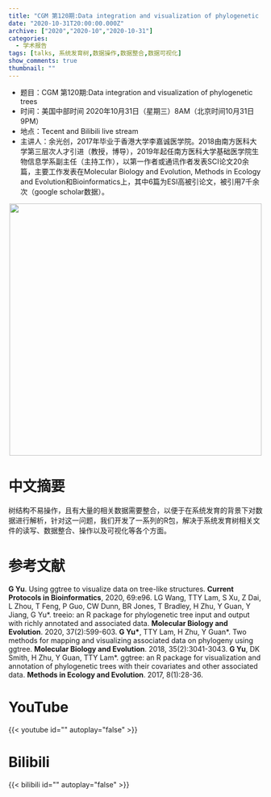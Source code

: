 ```yaml
---
title: "CGM 第120期:Data integration and visualization of phylogenetic trees"
date: "2020-10-31T20:00:00.000Z"
archive: ["2020","2020-10","2020-10-31"]
categories:
  - 学术报告
tags: [talks, 系统发育树,数据操作,数据整合,数据可视化]
show_comments: true
thumbnail: ""
---
```


- 题目：CGM 第120期:Data integration and visualization of phylogenetic trees
- 时间：美国中部时间 2020年10月31日（星期三）8AM（北京时间10月31日 9PM）
- 地点：Tecent and Bilibili live stream
- 主讲人：余光创，2017年毕业于香港大学李嘉诚医学院。2018由南方医科大学第三层次人才引进（教授，博导），2019年起任南方医科大学基础医学院生物信息学系副主任（主持工作），以第一作者或通讯作者发表SCI论文20余篇，主要工作发表在Molecular Biology and Evolution, Methods in Ecology and Evolution和Bioinformatics上，其中6篇为ESI高被引论文，被引用7千余次（google scholar数据）。

<div align="center">
<img src="https://i.loli.net/2020/10/29/fvt8apdiuQJ5Byh.jpg" height=500>
</div>

# 中文摘要

树结构不易操作，且有大量的相关数据需要整合，以便于在系统发育的背景下对数据进行解析，针对这一问题，我们开发了一系列的R包，解决于系统发育树相关文件的读写、数据整合、操作以及可视化等各个方面。


# 参考文献

**G Yu**. Using ggtree to visualize data on tree-like structures. **Current Protocols in Bioinformatics**, 2020, 69:e96. 
LG Wang, TTY Lam, S Xu, Z Dai, L Zhou, T Feng, P Guo, CW Dunn, BR Jones, T Bradley, H Zhu, Y Guan, Y Jiang, G Yu\*. treeio: an R package for phylogenetic tree input and output with richly annotated and associated data. **Molecular Biology and Evolution**. 2020, 37(2):599-603. 
**G Yu\***, TTY Lam, H Zhu, Y Guan\*. Two methods for mapping and visualizing associated data on phylogeny using ggtree. **Molecular Biology and Evolution**. 2018, 35(2):3041-3043. 
**G Yu**, DK Smith, H Zhu, Y Guan, TTY Lam\*. ggtree: an R package for visualization and annotation of phylogenetic trees with their covariates and other associated data. **Methods in Ecology and Evolution**. 2017, 8(1):28-36. 

# YouTube

{{< youtube id="" autoplay="false" >}}

# Bilibili

{{< bilibili id="" autoplay="false" >}}

